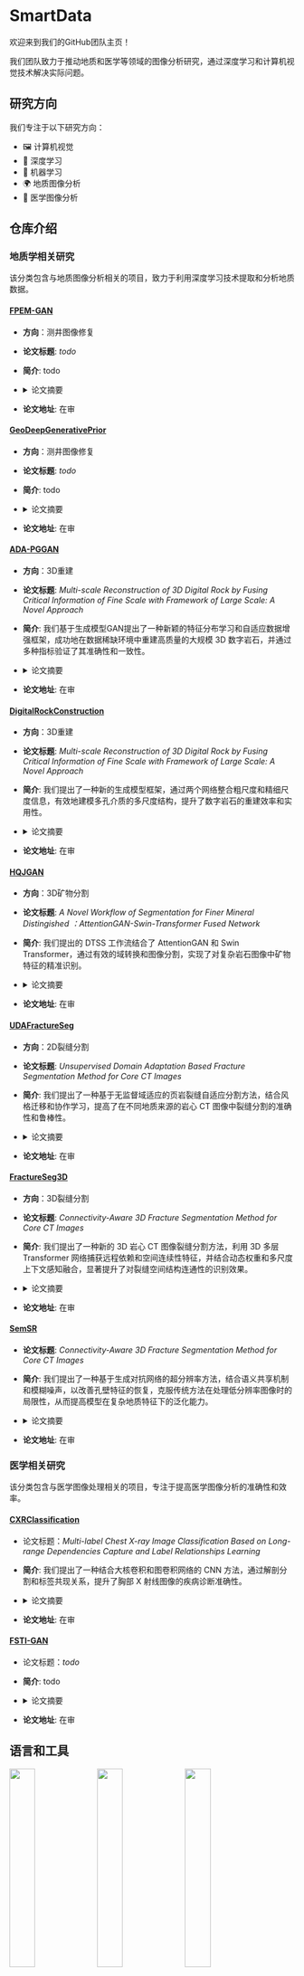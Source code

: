 # SmartData

欢迎来到我们的GitHub团队主页！

我们团队致力于推动地质和医学等领域的图像分析研究，通过深度学习和计算机视觉技术解决实际问题。


## 研究方向
我们专注于以下研究方向：

- 🖼️ 计算机视觉
- 🧠 深度学习
- 🤖 机器学习
- 🌍 地质图像分析
- 🏥 医学图像分析


## 仓库介绍

### 地质学相关研究

该分类包含与地质图像分析相关的项目，致力于利用深度学习技术提取和分析地质数据。

#### [FPEM-GAN](https://github.com/QUST-SmartData/FPEM-GAN)

- **方向**：测井图像修复

- **论文标题**: *todo*

- **简介**: todo

- <details>
    <summary>论文摘要</summary>
    todo
</details>

- **论文地址**: 在审


#### [GeoDeepGenerativePrior](https://github.com/QUST-SmartData/GeoDeepGenerativePrior)

- **方向**：测井图像修复

- **论文标题**: *todo*

- **简介**: todo

- <details>
    <summary>论文摘要</summary>
    todo
</details>

- **论文地址**: 在审


#### [ADA-PGGAN](https://github.com/QUST-SmartData/ADA-PGGAN)

- **方向**：3D重建

- **论文标题**: *Multi-scale Reconstruction of 3D Digital Rock by Fusing Critical Information of Fine Scale with Framework of Large Scale: A Novel Approach*

- **简介**: 我们基于生成模型GAN提出了一种新颖的特征分布学习和自适应数据增强框架，成功地在数据稀缺环境中重建高质量的大规模 3D 数字岩石，并通过多种指标验证了其准确性和一致性。

- <details>
    <summary>论文摘要</summary>
    Amounts of digital rock samples are crucial for studying pore properties. However, it is currently challenging due to equipment limitations or cost considerations. To address this issue, we propose sorts of reconstruction solutions under Data-Scarce Scenarios based on latent inversion predict from proposed generative model. Firstly, A novel featured distribution learning model was proposed though O-ResNet50 network training for prepared inversion. During inversion, the latent vectors predict from mentioned learning model is prepared to interpolate into latent space of given images. To stably produce high-quality images, Adaptive Data Augmentation Progressive Growing Generative Adversarial Network (ADA-PGGAN) is proposed, which includes a mechanism to supervise discriminator's overfitting and automatically adjust levels of data augmentation. Subsequently, interpolated latent vectors are input into the generator to progressively increase image resolution and reconstruct large-scale 3D digital rocks.Finally, evaluations using various metrics were conducted in both 2D and 3D on our results. The Sliced Wasserstein Distance (SWD) was used to assess our proposed data augmentation operation. The majority of SWD values remained below 0.01, with further decreases as resolution increased. Furthermore, generated images accurately exhibited core characteristics.We also evaluated our results in 3D with corresponding metrics, structural properties to indicate consistency with given samples.
</details>

- **论文地址**: 在审



#### [DigitalRockConstruction](https://github.com/QUST-SmartData/DigitalRockConstruction)

- **方向**：3D重建

- **论文标题**: *Multi-scale Reconstruction of 3D Digital Rock by Fusing Critical Information of Fine Scale with Framework of Large Scale: A Novel Approach*

- **简介**: 我们提出了一种新的生成模型框架，通过两个网络整合粗尺度和精细尺度信息，有效地建模多孔介质的多尺度结构，提升了数字岩石的重建效率和实用性。

- <details>
    <summary>论文摘要</summary>
    The digital modeling of microstructure is crucial for investigating the physical and transport properties of porous media. Multi-scale modeling of porous media can effectively characterize both coarse-scale and fine-scale information in high-resolution 3D pore structure models with a large field of view (FoV). Currently, there is a lack of comprehensive framework studies on various subscale components that can be integrated with existing scales, such as micropor, mineral-clay, microcracks, etc. To tackle this issue, we propose a novel framework that utilizes combinations of generative models. One of which focuses on predicting coarse-scale structures, while another network fills in fine-scale information to generate combinate-scale structures.
    In the first network, WGAN is selected as basic training network, inputing 3D noises into the generative network and producing images of coarse-scale as output under the supervision of an adversarial network. We make a datasets designed for the adversarial network which only contains coarse-scale images. The other generative network is built for being injected fine-scale information into the coarsescale 3D images generated through the first generator. During the process, we input two-dimensional high-resolution imageswith fine-scale information into the discriminator to generate a multi-scale images. Taking anisotropy into consideration, loss function combinations are presented to deal with. We conduct a case study on a multi-scale digital rock reconstructed of intra-grain pores into inter-grain pores through our approach. Through qualitative and quantitative comparison, it is demonstrated that our method is more practical and efficient than the latest numerical reconstruction methods.
</details>

- **论文地址**: 在审


#### [HQJGAN](https://github.com/QUST-SmartData/HQJGAN)

- **方向**：3D矿物分割

- **论文标题**: *A Novel Workflow of  Segmentation for Finer Mineral Distingished ：AttentionGAN-Swin-Transformer Fused Network*

- **简介**: 我们提出的 DTSS 工作流结合了 AttentionGAN 和 Swin Transformer，通过有效的域转换和图像分割，实现了对复杂岩石图像中矿物特征的精准识别。

- <details>
    <summary>论文摘要</summary>
    We proposed a workflow - DTSS (Domain Transformation and Semantic Segmentation): first use AttentionGAN to convert the CT image domain to the (SEM) scanning electron microscope image domain, and then use Swin Transformer to perform image segmentation. By introducing attention masks and content masks, AttentionGAN can more effectively learn the mapping relationship between the two domains, thereby generating images in the corresponding target domain.
    On the basis of domain transformation, we further use Swin-Transformer for image segmentation. Swin-Transformer is a Transformer-based model that efficiently processes image data through a self-attention mechanism. Compared with traditional convolutional neural networks (CNN), Swin-Transformer's global receptive field and stronger modeling capabilities give it significant advantages when processing complex, multi-mineral rock images. Swin-Transformer is able to capture long-range dependencies in images, which is particularly important for identifying and segmenting mineral dependencies in rocks.
</details>

- **论文地址**: 在审


#### [UDAFractureSeg](https://github.com/QUST-SmartData/UDAFractureSeg)

- **方向**：2D裂缝分割

- **论文标题**: *Unsupervised Domain Adaptation Based Fracture Segmentation Method for Core CT Images*

- **简介**: 我们提出了一种基于无监督域适应的页岩裂缝自适应分割方法，结合风格迁移和协作学习，提高了在不同地质来源的岩心 CT 图像中裂缝分割的准确性和鲁棒性。

- <details>
    <summary>论文摘要</summary>
    Segmentation of fractures in Computed Tomography (CT) images of cores is crucial in the analysis of rock physical properties. While supervised learning methods have shown significant success in fracture detection, their performance heavily depends on large labeled datasets. However, labeling images is time-consuming and prone to human error. Moreover, these methods often struggle to effectively generalize to unseen datasets due to differences among source and target images. To address this issue, this paper proposes an unsupervised domain-based adaptive segmentation method for shale fractures. The method consists of two parts: StyleFlow-based Style Transfer and Collaborative Learning based Multi-source Domain Adaptation. Firstly, an image style transfer method is introduced to align the images, reducing the difference in gray scale and noise distribution between the source and target domains. Secondly, the Collaborative Learning based Multi-source Domain Adaptation comprises three modules: a segmentation network module, a domain adaptation module, and a collaborative learning module. The segmentation network adopts a modified U-Net with a multi-scale attention mechanism introduced in the encoder part to capture fracture features at different scales in core. Channel and spatial attention mechanisms are also introduced in the decoder part to compensate for loss of spatial structure information caused by downsampling. The domain adaptive module recognizes inter-domain differences and adapts the model with discriminators and adversarial learning to reduce differences in feature or class distributions between source and target domains. The collaborative learning module further corrects unlabeled target domain data using model-generated pseudo-labels, thus improving domain adaptation accuracy. In this way, the segmentation knowledge learned from pavements can be transferred to the core CT image, which enables the adaptive segmentation of core fractures. We conducted experiments on shale datasets from two different geological sources and compared them with existing methods. The results demonstrate that the proposed method exhibits high accuracy and robustness in the segmentation of fractures.
</details>

- **论文地址**: 在审


#### [FractureSeg3D](https://github.com/QUST-SmartData/FractureSeg3D)

- **方向**：3D裂缝分割

- **论文标题**: *Connectivity-Aware 3D Fracture Segmentation Method for Core CT Images*

- **简介**: 我们提出了一种新的 3D 岩心 CT 图像裂缝分割方法，利用 3D 多层 Transformer 网络捕获远程依赖和空间连续性特征，并结合动态权重和多尺度上下文感知融合，显著提升了对裂缝空间结构连通性的识别效果。

- <details>
    <summary>论文摘要</summary>
    Accurately extracting the fracture structures from three-dimensional (3D) computed tomography (CT) images is essential for simulating and analyzing the physical properties of digital rocks. However, the heterogeneity within the rocks makes it difficult for threshold-based methods to identify blurred fracture boundaries. Furthermore, fractures have a complex spatial topological structure, resulting in existing slice-based segmentation methods ineffective in capturing spatial connectivity information. To address the above problems, a novel fracture segmentation method for 3D core CT images is proposed in this study. Firstly, we introduced a 3D multi-layer Transformer network to capture long-range dependence information and pixel spatial continuity features between adjacent layers.
    Then, we fed three axial slices into a 2D multi-layer Transformer network to extract anisotropic features from multi-views. Subsequently, these features are fed into the Gradient Boosting Decision Tree (GBDT) module, which is iteratively enhanced by weaker learners to obtain preliminary segmentation probability maps. To correct the contribution of these maps to the segmentation results, we add dynamic weights to each of them and adjust it by backpropagation of the loss function. Finally, a multi-scale context-aware fusion module fused spatial continuity features with these maps to obtain segmentation results. We compare it with other state-of-the-art methods and the experiment results demonstrate the superiority of our method in spatial structure connectivity of fracture.
</details>

- **论文地址**: 在审


#### [SemSR](https://github.com/QUST-SmartData/SemSR)

- **论文标题**: *Connectivity-Aware 3D Fracture Segmentation Method for Core CT Images*

- **简介**: 我们提出了一种基于生成对抗网络的超分辨率方法，结合语义共享机制和模糊噪声，以改善孔壁特征的恢复，克服传统方法在处理低分辨率图像时的局限性，从而提高模型在复杂地质特征下的泛化能力。

- <details>
    <summary>论文摘要</summary>
    The roughness of pore walls is a crucial factor in studying fluid flow within the pore space. Combining data from different imaging modalities and using deep learning-based super-resolution (SR) methods, a comprehensive view with intricate specific features would be obtained.The relationship between pore wall and pore space is typically representative of geological characterization, which distinguishes among different components. However, current SR methods often overlook geological component regions and incorporate various mechanisms that increase the model's weight and computational demands. To tackle these issues, we employ a Generative Adversarial Network and propose a semantic sharing mechanism to collaborate with the injection of geological characterization. In addition, matching low-resolution (LR) and high-resolution (HR) images is a major challenge. It is common practice to down-sample HR images to obtain pairs of LR images. However, the LR images obtained by these methods still contain lots of details, which weakens the model's generalization ability in real-world scenarios. Therefore, we developed a novel method that introduces intentional blurring noises and multi-sampling operations utilized during data augmentation. Finally, we compare our method with other state-of-the-art methods using proposed indicators to recover the true characteristics of the hole wall, proving the superiority of our method.
</details>

- **论文地址**: 在审


### 医学相关研究
该分类包含与医学图像处理相关的项目，专注于提高医学图像分析的准确性和效率。

#### [CXRClassification](https://github.com/QUST-SmartData/CXRClassification)
- 论文标题：*Multi-label Chest X-ray Image Classification Based on Long-range Dependencies Capture and Label Relationships Learning*

- **简介**: 我们提出了一种结合大核卷积和图卷积网络的 CNN 方法，通过解剖分割和标签共现关系，提升了胸部 X 射线图像的疾病诊断准确性。

- <details>
    <summary>论文摘要</summary>
    Diagnosing chest diseases from X-ray images using convolutional neural networks (CNNs) is an active area of research. However, existing methods mostly focus on extracting feature information from local regions for prediction, while ignoring the larger-scale image contextual information. Moreover, anatomical segmentation knowledge and co-occurrence relationships among labels, which are important for classification, are not fully utilized. To address the above problems, we proposed a method to capture long-range dependent information in chest X-ray images using a CNN with large kernel convolution. Furthermore, it captures the detailed features of the interest region through anatomical segmentation and builds the potential relationships of different diseases using a graph convolutional network (GCN). Firstly, we pre-trained UNet from a dataset with organ-level annotations for segmenting anatomical regions of interest in the images. Secondly, we build a four-stage backbone network using the large kernel attention (LKA) mechanism and superimpose anatomically segmented regions on the feature maps of each stage to obtain different scales of feature maps for the regions of interest. Thirdly, we utilized a GCN to obtain a co-occurrence matrix representing the potential relationships between all disease labels in the training dataset. Finally, we get the disease diagnosis by combining the label co-occurrence matrix and the visual feature maps. We experimentally show that our proposed method achieves excellent AUC scores of 91.5%, 84.5%, and 82.5% on three publicly available CXR datasets–NIH, Stanford CheXpert, and MIMIC-CXR-JPG, respectively.
</details>

- **论文地址**: 在审


#### [FSTI-GAN](https://github.com/QUST-SmartData/FSTI-GAN)
- 论文标题：*todo*

- **简介**: todo

- <details>
    <summary>论文摘要</summary>
    todo
</details>

- **论文地址**: 在审


## 语言和工具

<!-- Your github readme stats
You can use this api: https://github.com/anuraghazra/github-readme-stats
-->
<p>
  <!-- Your languages and tools. Be careful with the alignment. 
  You can use this sites to get logos: https://www.vectorlogo.zone or https://simpleicons.org/
  -->
  <code><img width="30%" src="https://www.vectorlogo.zone/logos/python/python-ar21.svg"></code>
  <code><img width="30%" src="https://www.vectorlogo.zone/logos/numpy/numpy-ar21.svg"></code>
  <code><img width="30%" src="https://www.vectorlogo.zone/logos/pytorch/pytorch-ar21.svg"></code>
  <br />
  <code><img width="30%" src="https://www.vectorlogo.zone/logos/tensorflow/tensorflow-ar21.svg"></code>
  <code><img width="30%" src="https://www.vectorlogo.zone/logos/jupyter/jupyter-ar21.svg"></code>
  <code><img width="30%" src="https://www.vectorlogo.zone/logos/json/json-ar21.svg"></code>
  <br />
  <code><img width="30%" src="https://www.vectorlogo.zone/logos/mysql/mysql-ar21.svg"></code>
  <code><img width="30%" src="https://www.vectorlogo.zone/logos/google_cloud/google_cloud-ar21.svg"></code>
  <code><img width="30%" src="https://www.vectorlogo.zone/logos/docker/docker-ar21.svg"></code>
  <br />
  <code><img width="30%" src="https://www.vectorlogo.zone/logos/git-scm/git-scm-ar21.svg"></code>
  <code><img width="30%" src="https://www.vectorlogo.zone/logos/github/github-ar21.svg"></code>
  <code><img width="30%" src="https://www.vectorlogo.zone/logos/visualstudio_code/visualstudio_code-ar21.svg"></code>
    

</p>


## 统计信息

<img width="95%" src="https://github-readme-stats.vercel.app/api?username=QUST-SmartData&theme=ambient_gradient&show_icons=true&hide_border=true">

<img width="95%" src="https://github-readme-stats.vercel.app/api/top-langs/?username=QUST-SmartData&hide=jupyter%20notebook&show_icons=true&hide_border=true&layout=donut">

## 联系我们

如有问题或合作意向，请联系团队负责人 [王鑫](mailto:lex.wangx@qust.edu.cn) 。
